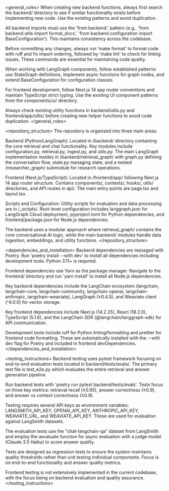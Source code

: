 <general_rules>
When creating new backend functions, always first search the backend/ directory to see if similar functionality exists before implementing new code. Use the existing patterns and avoid duplication.

All backend imports must use the 'from backend.' pattern (e.g., 'from backend.utils import format_docs', 'from backend.configuration import BaseConfiguration'). This maintains consistency across the codebase.

Before committing any changes, always run 'make format' to format code with ruff and fix import ordering, followed by 'make lint' to check for linting issues. These commands are essential for maintaining code quality.

When working with LangGraph components, follow established patterns: use StateGraph definitions, implement async functions for graph nodes, and extend BaseConfiguration for configuration classes.

For frontend development, follow Next.js 14 app router conventions and maintain TypeScript strict typing. Use the existing UI component patterns from the components/ui/ directory.

Always check existing utility functions in backend/utils.py and frontend/app/utils/ before creating new helper functions to avoid code duplication.
</general_rules>

<repository_structure>
The repository is organized into three main areas:

Backend (Python/LangGraph): Located in /backend/ directory containing the core retrieval and chat functionality. Key modules include configuration.py, retrieval.py, ingest.py, and utils.py. The main LangGraph implementation resides in /backend/retrieval_graph/ with graph.py defining the conversation flow, state.py managing state, and a nested /researcher_graph/ submodule for research operations.

Frontend (Next.js/TypeScript): Located in /frontend/app/ following Next.js 14 app router structure. Contains components/, contexts/, hooks/, utils/ directories, and API routes in api/. The main entry points are page.tsx and layout.tsx.

Scripts and Configuration: Utility scripts for evaluation and data processing are in /_scripts/. Root-level configuration includes langgraph.json for LangGraph Cloud deployment, pyproject.toml for Python dependencies, and frontend/package.json for Node.js dependencies.

The backend uses a modular approach where retrieval_graph/ contains the core conversational AI logic, while the main backend/ modules handle data ingestion, embeddings, and utility functions.
</repository_structure>

<dependencies_and_installation>
Backend dependencies are managed with Poetry. Run 'poetry install --with dev' to install all dependencies including development tools. Python 3.11+ is required.

Frontend dependencies use Yarn as the package manager. Navigate to the frontend/ directory and run 'yarn install' to install all Node.js dependencies.

Key backend dependencies include the LangChain ecosystem (langchain, langchain-core, langchain-community, langchain-openai, langchain-anthropic, langchain-weaviate), LangGraph (≥0.4.5), and Weaviate client (^4.0.0) for vector storage.

Key frontend dependencies include Next.js (14.2.25), React (18.2.0), TypeScript (5.1.6), and the LangChain SDK (@langchain/langgraph-sdk) for API communication.

Development tools include ruff for Python linting/formatting and prettier for frontend code formatting. These are automatically installed with the --with dev flag for Poetry and included in frontend devDependencies.
</dependencies_and_installation>

<testing_instructions>
Backend testing uses pytest framework focusing on end-to-end evaluation tests located in backend/tests/evals/. The primary test file is test_e2e.py which evaluates the entire retrieval and answer generation pipeline.

Run backend tests with 'poetry run pytest backend/tests/evals'. Tests focus on three key metrics: retrieval recall (≥0.65), answer correctness (≥0.9), and answer vs context correctness (≥0.9).

Testing requires several API keys as environment variables: LANGSMITH_API_KEY, OPENAI_API_KEY, ANTHROPIC_API_KEY, WEAVIATE_URL, and WEAVIATE_API_KEY. These are used for evaluation against LangSmith datasets.

The evaluation tests use the "chat-langchain-qa" dataset from LangSmith and employ the aevaluate function for async evaluation with a judge model (Claude 3.5 Haiku) to score answer quality.

Tests are designed as regression tests to ensure the system maintains quality thresholds rather than unit testing individual components. Focus is on end-to-end functionality and answer quality metrics.

Frontend testing is not extensively implemented in the current codebase, with the focus being on backend evaluation and quality assurance.
</testing_instructions>

